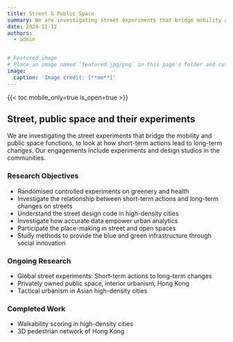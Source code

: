 ```yaml
---
title: Street & Public Space
summary: We are investigating street experiments that bridge mobility and public space functions to look at how short-term actions lead to long-term changes.
date: 2024-11-12
authors:
  - admin


# Featured image
# Place an image named `featured.jpg/png` in this page's folder and customize its options here.
image:
  caption: 'Image credit: [**me**]'
---
```

{{< toc mobile_only=true is_open=true >}}
## Street, public space and their experiments

We are investigating the street experiments that bridge the mobility and public space functions, to look at how short-term actions lead to long-term changes. Our engagements include experiments and design studios in the communities. 

### Research Objectives

- Randomised controlled experiments on greenery and health
- Investigate the relationship between short-term actions and long-term changes on streets
- Understand the street design code in high-density cities
- Investigate how accurate data empower urban analytics 
- Participate the place-making in street and open spaces
- Study methods to provide the blue and green infrastructure through social innovation


### Ongoing Research

- Global street experiments: Short-term actions to long-term changes
- Privately owned public space, interior urbanism, Hong Kong
- Tactical urbanism in Asian high-density cities

### Completed Work
- Walkability scoring in high-density cities
- 3D pedestrian network of Hong Kong